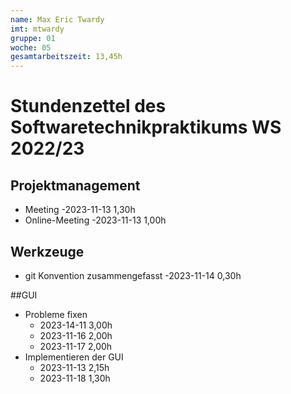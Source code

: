 ```yaml
---
name: Max Eric Twardy
imt: mtwardy
gruppe: 01
woche: 05
gesamtarbeitszeit: 13,45h
---
```


# Stundenzettel des Softwaretechnikpraktikums WS 2022/23

## Projektmanagement
- Meeting 
  -2023-11-13 1,30h
- Online-Meeting
  -2023-11-13 1,00h
## Werkzeuge
- git Konvention zusammengefasst
  -2023-11-14 0,30h

##GUI
- Probleme fixen
  - 2023-14-11 3,00h
  - 2023-11-16 2,00h
  - 2023-11-17 2,00h
- Implementieren der GUI
  - 2023-11-13 2,15h
  - 2023-11-18 1,30h